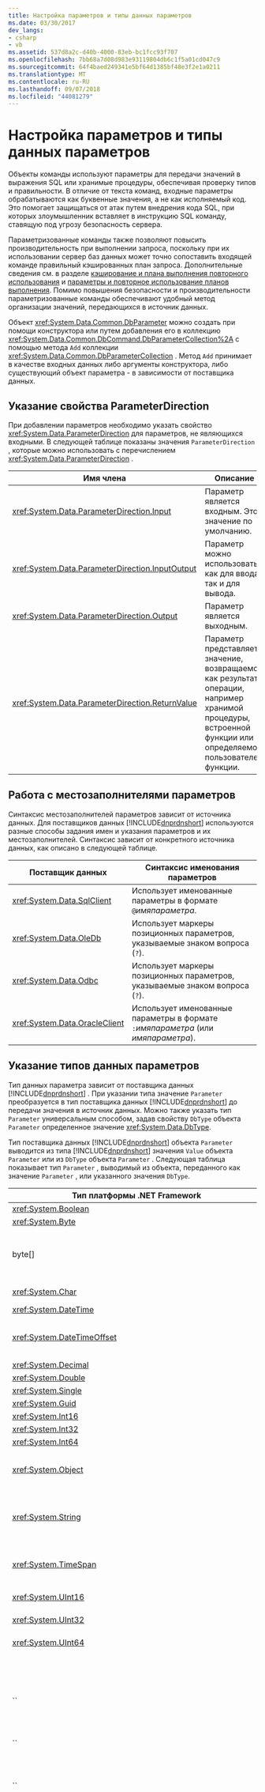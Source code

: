 ```yaml
---
title: Настройка параметров и типы данных параметров
ms.date: 03/30/2017
dev_langs:
- csharp
- vb
ms.assetid: 537d8a2c-d40b-4000-83eb-bc1fcc93f707
ms.openlocfilehash: 7bb68a7d08d983e93119804db6c1f5a01cd047c9
ms.sourcegitcommit: 64f4baed249341e5bf64d1385bf48e3f2e1a0211
ms.translationtype: MT
ms.contentlocale: ru-RU
ms.lasthandoff: 09/07/2018
ms.locfileid: "44081279"
---
```

# <a name="configuring-parameters-and-parameter-data-types"></a>Настройка параметров и типы данных параметров
Объекты команды используют параметры для передачи значений в выражения SQL или хранимые процедуры, обеспечивая проверку типов и правильности. В отличие от текста команд, входные параметры обрабатываются как буквенные значения, а не как исполняемый код. Это помогает защищаться от атак путем внедрения кода SQL, при которых злоумышленник вставляет в инструкцию SQL команду, ставящую под угрозу безопасность сервера.  
  
 Параметризованные команды также позволяют повысить производительность при выполнении запроса, поскольку при их использовании сервер баз данных может точно сопоставить входящей команде правильный кэшированных план запроса. Дополнительные сведения см. в разделе [кэширование и плана выполнения повторного использования](/sql/relational-databases/query-processing-architecture-guide#execution-plan-caching-and-reuse) и [параметры и повторное использование планов выполнения](/sql/relational-databases/query-processing-architecture-guide#PlanReuse). Помимо повышения безопасности и производительности параметризованные команды обеспечивают удобный метод организации значений, передающихся в источник данных.  
  
 Объект <xref:System.Data.Common.DbParameter> можно создать при помощи конструктора или путем добавления его в коллекцию <xref:System.Data.Common.DbCommand.DbParameterCollection%2A> с помощью метода `Add` коллекции <xref:System.Data.Common.DbParameterCollection> . Метод `Add` принимает в качестве входных данных либо аргументы конструктора, либо существующий объект параметра - в зависимости от поставщика данных.  
  
## <a name="supplying-the-parameterdirection-property"></a>Указание свойства ParameterDirection  
 При добавлении параметров необходимо указать свойство <xref:System.Data.ParameterDirection> для параметров, не являющихся входными. В следующей таблице показаны значения `ParameterDirection` , которые можно использовать с перечислением <xref:System.Data.ParameterDirection> .  
  
|Имя члена|Описание|  
|-----------------|-----------------|  
|<xref:System.Data.ParameterDirection.Input>|Параметр является входным. Это значение по умолчанию.|  
|<xref:System.Data.ParameterDirection.InputOutput>|Параметр можно использовать как для ввода, так и для вывода.|  
|<xref:System.Data.ParameterDirection.Output>|Параметр является выходным.|  
|<xref:System.Data.ParameterDirection.ReturnValue>|Параметр представляет значение, возвращаемое как результат операции, например хранимой процедуры, встроенной функции или определяемой пользователем функции.|  
  
## <a name="working-with-parameter-placeholders"></a>Работа с местозаполнителями параметров  
 Синтаксис местозаполнителей параметров зависит от источника данных. Для поставщиков данных [!INCLUDE[dnprdnshort](../../../../includes/dnprdnshort-md.md)] используются разные способы задания имен и указания параметров и их местозаполнителей. Синтаксис зависит от конкретного источника данных, как описано в следующей таблице.  
  
|Поставщик данных|Синтаксис именования параметров|  
|-------------------|-----------------------------|  
|<xref:System.Data.SqlClient>|Использует именованные параметры в формате `@`*имяпараметра*.|  
|<xref:System.Data.OleDb>|Использует маркеры позиционных параметров, указываемые знаком вопроса (`?`).|  
|<xref:System.Data.Odbc>|Использует маркеры позиционных параметров, указываемые знаком вопроса (`?`).|  
|<xref:System.Data.OracleClient>|Использует именованные параметры в формате `:`*имяпараметра* (или *имяпараметра*).|  
  
## <a name="specifying-parameter-data-types"></a>Указание типов данных параметров  
 Тип данных параметра зависит от поставщика данных [!INCLUDE[dnprdnshort](../../../../includes/dnprdnshort-md.md)] . При указании типа значение `Parameter` преобразуется в тип поставщика данных [!INCLUDE[dnprdnshort](../../../../includes/dnprdnshort-md.md)] до передачи значения в источник данных. Можно также указать тип `Parameter` универсальным способом, задав свойству `DbType` объекта `Parameter` определенное значение <xref:System.Data.DbType>.  
  
 Тип поставщика данных [!INCLUDE[dnprdnshort](../../../../includes/dnprdnshort-md.md)] объекта `Parameter` выводится из типа [!INCLUDE[dnprdnshort](../../../../includes/dnprdnshort-md.md)] значения `Value` объекта `Parameter` или из `DbType` объекта `Parameter` . Следующая таблица показывает тип `Parameter` , выводимый из объекта, переданного как значение `Parameter` , или указанного значения `DbType`.  
  
|Тип платформы .NET Framework|DbType|SqlDbType|OleDbType|OdbcType|OracleType|  
|-------------------------|------------|---------------|---------------|--------------|----------------|  
|<xref:System.Boolean>|Boolean|Разряд|Boolean|Разряд|Byte|  
|<xref:System.Byte>|Byte|TinyInt|UnsignedTinyInt|TinyInt|Byte|  
|byte[]|Binary|VarBinary`.` это неявное преобразование завершится ошибкой, если массив байтов больше, чем максимальный размер VarBinary, который является более 8000 байт. Для массивов байтов, превышающих 8000 байт, необходимо явно указать <xref:System.Data.SqlDbType>.|VarBinary|Binary|Raw|  
|<xref:System.Char>|``|Вывод типа <xref:System.Data.SqlDbType> из типа char не поддерживается.|Char|Char|Byte|  
|<xref:System.DateTime>|DateTime|DateTime|DBTimeStamp|DateTime|DateTime|  
|<xref:System.DateTimeOffset>|DateTimeOffset|Тип DateTimeOffset в SQL Server 2008. Вывод типа <xref:System.Data.SqlDbType> из типа DateTimeOffset не поддерживается в версиях SQL Server до SQL Server 2008.|||DateTime|  
|<xref:System.Decimal>|Десятичное число|Десятичное число|Десятичное число|Numeric|Числовой|  
|<xref:System.Double>|Double|Float|Double|Double|Double|  
|<xref:System.Single>|Single|Real|Single|Real|Float|  
|<xref:System.Guid>|Guid|UniqueIdentifier|Guid|UniqueIdentifier|Raw|  
|<xref:System.Int16>|Int16|SmallInt|SmallInt|SmallInt|Int16|  
|<xref:System.Int32>|Int32|Int|Int|Int|Int32|  
|<xref:System.Int64>|Int64|BigInt|BigInt|BigInt|Числовой|  
|<xref:System.Object>|Объект|Вариант|Вариант|Вывод типа OdbcType из типа Object не поддерживается.|Blob|  
|<xref:System.String>|Строковое|NVarChar. Это неявное преобразование завершится ошибкой, если строка превышает максимальный размер для типа NVarChar (4000 символов). Для строк длиннее 4000 символов явно установите значение <xref:System.Data.SqlDbType>.|VarWChar|NVarChar|NVarChar|  
|<xref:System.TimeSpan>|Время|Тип Time в SQL Server 2008. Вывод типа <xref:System.Data.SqlDbType> из типа TimeSpan не поддерживается в версиях SQL Server до SQL Server 2008.|DBTime|Время|DateTime|  
|<xref:System.UInt16>|UInt16|Вывод типа <xref:System.Data.SqlDbType> из типа UInt16 не поддерживается.|UnsignedSmallInt|Int|UInt16|  
|<xref:System.UInt32>|UInt32|Вывод типа <xref:System.Data.SqlDbType> из типа UInt32 не поддерживается.|UnsignedInt|BigInt|UInt32|  
|<xref:System.UInt64>|UInt64|Вывод типа <xref:System.Data.SqlDbType> из типа UInt64 не поддерживается.|UnsignedBigInt|Numeric|Числовой|  
||AnsiString|VarChar|VarChar|VarChar|VarChar|  
||AnsiStringFixedLength|Char|Char|Char|Char|  
|``|Валюта|Money|Валюта|Вывод типа `OdbcType` из типа `Currency` не поддерживается.|Числовой|  
|``|Дата|Тип Date в SQL Server 2008. Вывод типа <xref:System.Data.SqlDbType> из типа Date не поддерживается в версиях SQL Server до SQL Server 2008.|DBDate|дата.|DateTime|  
|``|SByte|Вывод типа <xref:System.Data.SqlDbType> из типа SByte не поддерживается.|TinyInt|Вывод типа `OdbcType` из типа SByte не поддерживается.|SByte|  
||StringFixedLength|NChar|WChar|NChar|NChar|  
||Время|Тип Time в SQL Server 2008. Вывод типа <xref:System.Data.SqlDbType> из типа Time не поддерживается в версиях SQL Server до SQL Server 2008.|DBTime|Время|DateTime|  
||VarNumeric|Вывод типа <xref:System.Data.SqlDbType> из типа VarNumeric не поддерживается.|VarNumeric|Вывод типа `OdbcType` из типа VarNumeric не поддерживается.|Числовой|  
|определяемый пользователем тип (объект с <xref:Microsoft.SqlServer.Server.SqlUserDefinedAggregateAttribute>|Объект или строка в зависимости от поставщика (SqlClient всегда возвращает объект, ODBC всегда возвращает строку, а поставщик данных, управляемый OleDb, может вернуть и то и другое).|SqlDbType.Udt, если присутствует <xref:Microsoft.SqlServer.Server.SqlUserDefinedTypeAttribute> , в противном случае Variant|OleDbType.VarWChar (при значении NULL), в противном случае OleDbType.Variant.|OdbcType.NVarChar|не поддерживается|  
  
> [!NOTE]
>  Преобразования из типа decimal в другие типы являются сужающими. Они округляют десятичное значение до ближайшего целого в направлении нуля. Если результат преобразования нельзя представить в целевом типе, возникает исключение <xref:System.OverflowException> .  
  
> [!NOTE]
>  При отправке значения параметра null на сервер, необходимо указать <xref:System.DBNull>, а не `null` (`Nothing` в Visual Basic). В системе значение null - это пустой объект, не имеющий значения. Для представления значений null используется тип<xref:System.DBNull> . Дополнительные сведения о значении NULL базы данных см. в разделе [Handling Null Values](../../../../docs/framework/data/adonet/sql/handling-null-values.md).  
  
## <a name="deriving-parameter-information"></a>Выведение информации о параметрах  
 Информацию о параметрах можно вывести из хранимой процедуры с помощью класса `DbCommandBuilder` . Оба класса, `SqlCommandBuilder` и `OleDbCommandBuilder` , обеспечивают статический метод `DeriveParameters`, который автоматически заполняет коллекцию параметров объекта команд, использующего информацию о параметрах от хранимой процедуры. Обратите внимание, что метод `DeriveParameters` перезаписывает существующую информацию о параметрах для команды.  
  
> [!NOTE]
>  Выведение информации о параметрах снижает производительность, так как для этого требуется дополнительный обмен данных с источником данных. Если информация о параметрах известна во время разработки, можно увеличить производительность приложения, задав параметры явным образом.  
  
 Дополнительные сведения см. в разделе [создание команд с помощью построителей CommandBuilder](../../../../docs/framework/data/adonet/generating-commands-with-commandbuilders.md).  
  
## <a name="using-parameters-with-a-sqlcommand-and-a-stored-procedure"></a>Использование параметров с объектом SqlCommand и хранимой процедурой  
 Хранимые процедуры дают множество преимуществ в приложениях, управляемых данными. С помощью хранимых процедур операции с базой данных можно инкапсулировать в одну команду, оптимизированную для производительности и обладающую повышенной безопасностью. Хотя хранимые процедуры можно вызывать и с помощью инструкции SQL, указывая в ней имя процедуры и ее аргументы, использование коллекции <xref:System.Data.Common.DbCommand.Parameters%2A> объекта [!INCLUDE[vstecado](../../../../includes/vstecado-md.md)] в <xref:System.Data.Common.DbCommand> позволяет более явно задать параметры процедуры, а также обращаться к выходным параметрам и возвращаемым значениям.  
  
> [!NOTE]
> Параметризованные инструкции выполняются на сервере с помощью хранимой процедуры `sp_executesql,` которая позволяет повторно использовать планы запросов. Локальные курсоры или переменные в пакете `sp_executesql` недоступны пакету, вызвавшему `sp_executesql`. Изменения в контексте базы данных длятся только до завершения выполнения инструкции `sp_executesql` . Дополнительные сведения см. в разделе [sp_executesql (Transact-SQL)](/sql/relational-databases/system-stored-procedures/sp-executesql-transact-sql).
  
 Если параметры используются с объектом <xref:System.Data.SqlClient.SqlCommand> для выполнения хранимой процедуры SQL Server, то имена параметров, добавляемых в коллекцию <xref:System.Data.SqlClient.SqlCommand.Parameters%2A> , должны соответствовать именам маркеров параметров в хранимой процедуре. Поставщик данных [!INCLUDE[dnprdnshort](../../../../includes/dnprdnshort-md.md)] для SQL Server не поддерживает местозаполнитель (?) для передачи параметров в инструкции SQL и хранимые процедуры. Он обрабатывает параметры в хранимой процедуре как именованные параметры и ищет соответствующие маркеры параметров. Например, хранимая процедура `CustOrderHist` определяется с использованием параметра `@CustomerID`. Когда программа выполняет эта хранимую процедуру, она также должна использовать параметр `@CustomerID`.  
  
```  
CREATE PROCEDURE dbo.CustOrderHist @CustomerID varchar(5)  
```  
  
### <a name="example"></a>Пример  
 Этот пример показывает, как вызвать хранимую процедуру SQL Server в образце базы данных `Northwind` . Имя хранимой процедуры – `dbo.SalesByCategory` . Она имеет входной параметр `@CategoryName` с типом данных `nvarchar(15)`. Код создает создает новый объект класса <xref:System.Data.SqlClient.SqlConnection> в блоке Using, чтобы в конце процедуры соединение удалялось. Создаются объекты <xref:System.Data.SqlClient.SqlCommand> и <xref:System.Data.SqlClient.SqlParameter> устанавливаются их свойства. Объект класса <xref:System.Data.SqlClient.SqlDataReader> выполняет `SqlCommand` и возвращает результирующий набор из хранимой процедуры, отображая выходные данные в окне консоли.  
  
> [!NOTE]
>  Вместо того, чтобы создавать объекты `SqlCommand` и `SqlParameter` и затем задавать их свойства в отдельных инструкциях, можно использовать один из перегруженных конструкторов и задать свойства в одной инструкции.  
  
 [!code-csharp[DataWorks SqlClient.StoredProcedure#1](../../../../samples/snippets/csharp/VS_Snippets_ADO.NET/DataWorks SqlClient.StoredProcedure/CS/source.cs#1)]
 [!code-vb[DataWorks SqlClient.StoredProcedure#1](../../../../samples/snippets/visualbasic/VS_Snippets_ADO.NET/DataWorks SqlClient.StoredProcedure/VB/source.vb#1)]  
  
## <a name="using-parameters-with-an-oledbcommand-or-odbccommand"></a>Использование параметров с OleDbCommand или OdbcCommand  
 Если с объектами <xref:System.Data.OleDb.OleDbCommand> или <xref:System.Data.Odbc.OdbcCommand>используются параметры, порядок параметров, добавляемых в коллекцию `Parameters` , должен соответствовать порядку параметров, заданных в хранимой процедуре. Поставщик данных [!INCLUDE[dnprdnshort](../../../../includes/dnprdnshort-md.md)] для OLE DB и поставщик данных [!INCLUDE[dnprdnshort](../../../../includes/dnprdnshort-md.md)] для ODBC обрабатывают параметры в хранимой процедуре как местозаполнители и применяют значения параметров в правильном порядке. Кроме того, параметры возвращаемых значений должны быть первыми параметрами, добавляемыми в коллекцию `Parameters` .  
  
 Поставщик данных [!INCLUDE[dnprdnshort](../../../../includes/dnprdnshort-md.md)] для OLE DB и поставщик данных [!INCLUDE[dnprdnshort](../../../../includes/dnprdnshort-md.md)] для ODBC не поддерживают именованные параметры для передачи параметров в инструкции SQL и хранимые процедуры. В этом случае необходимо использовать местозаполнитель (?), как в следующем примере.  
  
```  
SELECT * FROM Customers WHERE CustomerID = ?  
```  
  
 В результате порядок добавления объектов `Parameter` в коллекцию `Parameters` должен строго соответствовать позиции местозаполнителя параметра (?).  
  
### <a name="oledb-example"></a>Пример OleDb  
  
```vb  
Dim command As OleDbCommand = New OleDbCommand( _  
  "SampleProc", connection)  
command.CommandType = CommandType.StoredProcedure  
  
Dim parameter As OleDbParameter = command.Parameters.Add( _  
  "RETURN_VALUE", OleDbType.Integer)  
parameter.Direction = ParameterDirection.ReturnValue  
  
parameter = command.Parameters.Add( _  
  "@InputParm", OleDbType.VarChar, 12)  
parameter.Value = "Sample Value"  
  
parameter = command.Parameters.Add( _  
  "@OutputParm", OleDbType.VarChar, 28)  
parameter.Direction = ParameterDirection.Output  
```  
  
```csharp  
OleDbCommand command = new OleDbCommand("SampleProc", connection);  
command.CommandType = CommandType.StoredProcedure;  
  
OleDbParameter parameter = command.Parameters.Add(  
  "RETURN_VALUE", OleDbType.Integer);  
parameter.Direction = ParameterDirection.ReturnValue;  
  
parameter = command.Parameters.Add(  
  "@InputParm", OleDbType.VarChar, 12);  
parameter.Value = "Sample Value";  
  
parameter = command.Parameters.Add(  
  "@OutputParm", OleDbType.VarChar, 28);  
parameter.Direction = ParameterDirection.Output;  
```  
  
## <a name="odbc-example"></a>Пример Odbc  
  
```vb  
Dim command As OdbcCommand = New OdbcCommand( _  
  "{ ? = CALL SampleProc(?, ?) }", connection)  
command.CommandType = CommandType.StoredProcedure  
  
Dim parameter As OdbcParameter = command.Parameters.Add("RETURN_VALUE", OdbcType.Int)  
parameter.Direction = ParameterDirection.ReturnValue  
  
parameter = command.Parameters.Add( _  
  "@InputParm", OdbcType.VarChar, 12)  
parameter.Value = "Sample Value"  
  
parameter = command.Parameters.Add( _  
  "@OutputParm", OdbcType.VarChar, 28)  
parameter.Direction = ParameterDirection.Output  
```  
  
```csharp  
OdbcCommand command = new OdbcCommand( _  
  "{ ? = CALL SampleProc(?, ?) }", connection);  
command.CommandType = CommandType.StoredProcedure;  
  
OdbcParameter parameter = command.Parameters.Add( _  
  "RETURN_VALUE", OdbcType.Int);  
parameter.Direction = ParameterDirection.ReturnValue;  
  
parameter = command.Parameters.Add( _  
  "@InputParm", OdbcType.VarChar, 12);  
parameter.Value = "Sample Value";  
  
parameter = command.Parameters.Add( _  
  "@OutputParm", OdbcType.VarChar, 28);  
parameter.Direction = ParameterDirection.Output;  
```  
  
## <a name="see-also"></a>См. также  
 [Команды и параметры](../../../../docs/framework/data/adonet/commands-and-parameters.md)  
 [Параметры DataAdapter](../../../../docs/framework/data/adonet/dataadapter-parameters.md)  
 [Сопоставления типов данных в ADO.NET](../../../../docs/framework/data/adonet/data-type-mappings-in-ado-net.md)  
 [Центр разработчиков наборов данных и управляемых поставщиков ADO.NET](https://go.microsoft.com/fwlink/?LinkId=217917)
